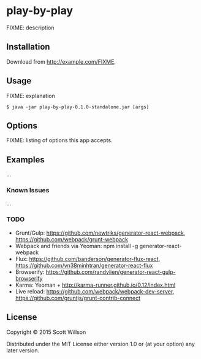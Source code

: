 # play-by-play

FIXME: description

## Installation

Download from http://example.com/FIXME.

## Usage

FIXME: explanation

    $ java -jar play-by-play-0.1.0-standalone.jar [args]

## Options

FIXME: listing of options this app accepts.

## Examples

...

### Known Issues

...

### TODO
  * Grunt/Gulp: https://github.com/newtriks/generator-react-webpack, https://github.com/webpack/grunt-webpack
  * Webpack and friends via Yeoman: npm install -g generator-react-webpack
  * Flux: https://github.com/banderson/generator-flux-react, https://github.com/vn38minhtran/generator-react-flux
  * Browserify: https://github.com/randylien/generator-react-gulp-browserify
  * Karma: Yeoman + http://karma-runner.github.io/0.12/index.html
  * Live reload: https://github.com/webpack/webpack-dev-server, https://github.com/gruntjs/grunt-contrib-connect

## License

Copyright © 2015 Scott Willson

Distributed under the MIT License either version 1.0 or (at
your option) any later version.

